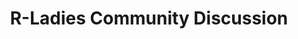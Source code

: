 ---
type: redirect
redirect: https://airtable.com/appkSMV6ogNQi8TFv/pagUrtNB5gcT7y10G/form
title: "R-Ladies Community Discussion"
slug: /form/community-discussion
---